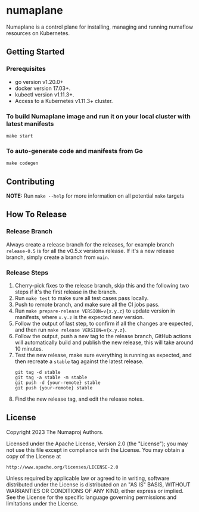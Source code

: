 # numaplane
Numaplane is a control plane for installing, managing and running numaflow resources on Kubernetes.

## Getting Started

### Prerequisites
- go version v1.20.0+
- docker version 17.03+.
- kubectl version v1.11.3+.
- Access to a Kubernetes v1.11.3+ cluster.

### To build Numaplane image and run it on your local cluster with latest manifests

`make start`

### To auto-generate code and manifests from Go

`make codegen`


## Contributing
**NOTE:** Run `make --help` for more information on all potential `make` targets

## How To Release

### Release Branch

Always create a release branch for the releases, for example branch `release-0.5` is for all the v0.5.x versions release.
If it's a new release branch, simply create a branch from `main`.

### Release Steps

1. Cherry-pick fixes to the release branch, skip this and the following two steps if it's the first release in the branch.
2. Run `make test` to make sure all test cases pass locally.
3. Push to remote branch, and make sure all the CI jobs pass.
4. Run `make prepare-release VERSION=v{x.y.z}` to update version in manifests, where `x.y.z` is the expected new version.
5. Follow the output of last step, to confirm if all the changes are expected, and then run `make release VERSION=v{x.y.z}`.
6. Follow the output, push a new tag to the release branch, GitHub actions will automatically build and publish the new release,
   this will take around 10 minutes.
7. Test the new release, make sure everything is running as expected, and then recreate a `stable` tag against the latest release.
   ```shell
   git tag -d stable
   git tag -a stable -m stable
   git push -d {your-remote} stable
   git push {your-remote} stable
   ```
8. Find the new release tag, and edit the release notes.


## License

Copyright 2023 The Numaproj Authors.

Licensed under the Apache License, Version 2.0 (the "License");
you may not use this file except in compliance with the License.
You may obtain a copy of the License at

    http://www.apache.org/licenses/LICENSE-2.0

Unless required by applicable law or agreed to in writing, software
distributed under the License is distributed on an "AS IS" BASIS,
WITHOUT WARRANTIES OR CONDITIONS OF ANY KIND, either express or implied.
See the License for the specific language governing permissions and
limitations under the License.